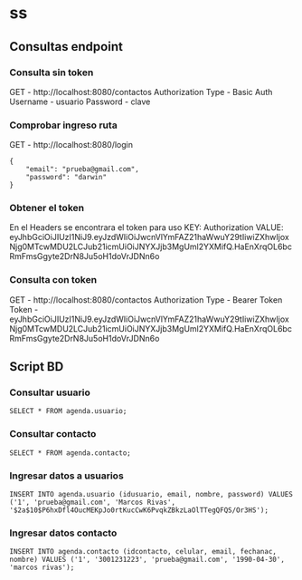 # ss

## Consultas endpoint

### Consulta sin token
GET - http://localhost:8080/contactos
Authorization
Type - Basic Auth
Username - usuario
Password - clave

### Comprobar ingreso ruta
GET - http://localhost:8080/login
```
{
    "email": "prueba@gmail.com",
    "password": "darwin"
}
```

### Obtener el token
En el Headers se encontrara el token para uso
KEY: Authorization
VALUE: eyJhbGciOiJIUzI1NiJ9.eyJzdWIiOiJwcnVlYmFAZ21haWwuY29tIiwiZXhwIjoxNjg0MTcwMDU2LCJub21icmUiOiJNYXJjb3MgUml2YXMifQ.HaEnXrqOL6bcRmFmsGgyte2DrN8Ju5oH1doVrJDNn6o

### Consulta con token
GET - http://localhost:8080/contactos
Authorization
Type - Bearer Token
Token - eyJhbGciOiJIUzI1NiJ9.eyJzdWIiOiJwcnVlYmFAZ21haWwuY29tIiwiZXhwIjoxNjg0MTcwMDU2LCJub21icmUiOiJNYXJjb3MgUml2YXMifQ.HaEnXrqOL6bcRmFmsGgyte2DrN8Ju5oH1doVrJDNn6o


## Script BD

### Consultar usuario
```
SELECT * FROM agenda.usuario;
```
### Consultar contacto
```
SELECT * FROM agenda.contacto;
```

### Ingresar datos a usuarios
```
INSERT INTO agenda.usuario (idusuario, email, nombre, password) VALUES ('1', 'prueba@gmail.com', 'Marcos Rivas', '$2a$10$P6hxDfl4OucMEKpJo0rtKucCwK6PvqkZBkzLaOlTTegQFQS/Or3HS');
```

### Ingresar datos contacto
```
INSERT INTO agenda.contacto (idcontacto, celular, email, fechanac, nombre) VALUES ('1', '3001231223', 'prueba@gmail.com', '1990-04-30', 'marcos rivas');

```
